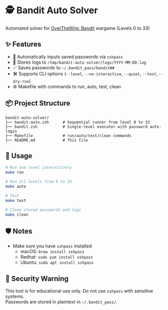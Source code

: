 # 🕵️ Bandit Auto Solver

Automated solver for [OverTheWire: Bandit](https://overthewire.org/wargames/bandit/) wargame (Levels 0 to 33)

## ✨ Features

- 🔐 Automatically inputs saved passwords via `sshpass`
- 📜 Stores logs to `/tmp/bandit-auto-solver/logs/YYYY-MM-DD.log`
- ✅ Saves passwords to `~/.bandit_pass/bandit##`
- 🛠 Supports CLI options (`--level`, `--no-interactive`, `--quiet`, `--test`, `--dry-run`)
- ⚙️ Makefile with commands to run, auto, test, clean

## 📦 Project Structure

```text
bandit-auto-solver/
├── bandit-auto.zsh      # Sequential runner from level 0 to 33
├── bandit.zsh           # Single-level executor with password auto-login
├── Makefile             # run/auto/test/clean commands
├── README.md            # This file
```

## 🚀 Usage

```zsh
# Run one level interactively
make run

# Run all levels from 0 to 33
make auto

# Test
make test

# Clean stored passwords and logs
make clean
```

## 🛡️ Notes

- Make sure you have `sshpass` installed
  - macOS: `brew install sshpass`
  - Redhat: `sudo yum install sshpass`
  - Ubuntu: `sudo apt install sshpass`

## 🔐 Security Warning

This tool is for educational use only. Do not use `sshpass` with sensitive systems.  
Passwords are stored in plaintext in `~/.bandit_pass/`.
